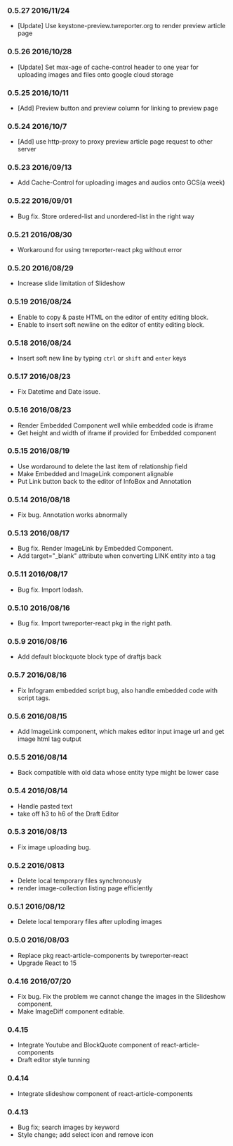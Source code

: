 ### 0.5.27 2016/11/24
- [Update] Use keystone-preview.twreporter.org to render preview article page

### 0.5.26 2016/10/28
- [Update] Set max-age of cache-control header to one year for uploading images and files onto google cloud storage

### 0.5.25 2016/10/11
- [Add] Preview button and preview column for linking to preview page

### 0.5.24 2016/10/7
- [Add] use http-proxy to proxy preview article page request to other server

### 0.5.23 2016/09/13
- Add Cache-Control for uploading images and audios onto GCS(a week)  

### 0.5.22 2016/09/01
- Bug fix. Store ordered-list and unordered-list in the right way 

### 0.5.21 2016/08/30
- Workaround for using twreporter-react pkg without error

### 0.5.20 2016/08/29
- Increase slide limitation of Slideshow

### 0.5.19 2016/08/24
- Enable to copy & paste HTML on the editor of entity editing block.
- Enable to insert soft newline on the editor of entity editing block.

### 0.5.18 2016/08/24
- Insert soft new line by typing `ctrl` or `shift` and `enter` keys

### 0.5.17 2016/08/23
- Fix Datetime and Date issue. 

### 0.5.16 2016/08/23
- Render Embedded Component well while embedded code is iframe
- Get height and width of iframe if provided for Embedded component

### 0.5.15 2016/08/19
- Use wordaround to delete the last item of relationship field
- Make Embedded and ImageLink component alignable
- Put Link button back to the editor of InfoBox and Annotation

### 0.5.14 2016/08/18
- Fix bug. Annotation works abnormally

### 0.5.13 2016/08/17
- Bug fix. Render ImageLink by Embedded Component.
- Add target="_blank" attribute when converting LINK entity into a tag

### 0.5.11 2016/08/17
- Bug fix. Import lodash.

### 0.5.10 2016/08/16
- Bug fix. Import twreporter-react pkg in the right path.

### 0.5.9 2016/08/16
- Add default blockquote block type of draftjs back

### 0.5.7 2016/08/16
- Fix Infogram embedded script bug, also handle embedded code with script tags.

### 0.5.6 2016/08/15
- Add ImageLink component, which makes editor input image url and get image html tag output

### 0.5.5 2016/08/14
- Back compatible with old data whose entity type might be lower case

### 0.5.4 2016/08/14
- Handle pasted text
- take off h3 to h6 of the Draft Editor

### 0.5.3 2016/08/13
- Fix image uploading bug.

### 0.5.2 2016/0813
- Delete local temporary files synchronously
- render image-collection listing page efficiently

### 0.5.1 2016/08/12
- Delete local temporary files after uploding images

### 0.5.0 2016/08/03
- Replace pkg react-article-components by twreporter-react
- Upgrade React to 15

### 0.4.16 2016/07/20
- Fix bug. Fix the problem we cannot change the images in the Slideshow component.
- Make ImageDiff component editable.

### 0.4.15 
- Integrate Youtube and BlockQuote component of react-article-components
- Draft editor style tunning

### 0.4.14 
- Integrate slideshow component of react-article-components

### 0.4.13 
- Bug fix; search images by keyword
- Style change; add select icon and remove icon
